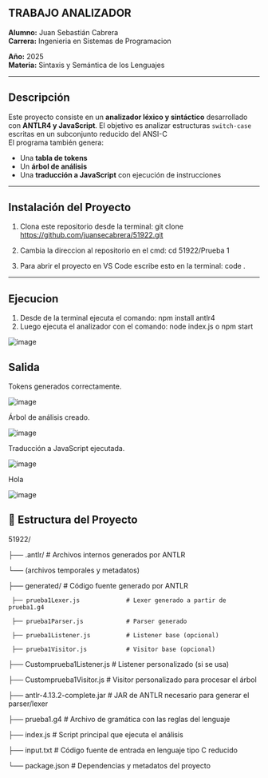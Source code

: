 ## TRABAJO ANALIZADOR
**Alumno:** Juan Sebastián Cabrera  
**Carrera:** Ingenieria en Sistemas de Programacion 

**Año:** 2025  
**Materia:** Sintaxis y Semántica de los Lenguajes  

---

##  Descripción

Este proyecto consiste en un **analizador léxico y sintáctico** desarrollado con **ANTLR4 y JavaScript**. El objetivo es analizar estructuras `switch-case` escritas en un subconjunto reducido del ANSI-C  
El programa también genera:
- Una **tabla de tokens**
- Un **árbol de análisis**
- Una **traducción a JavaScript** con ejecución de instrucciones

---


## Instalación del Proyecto
1. Clona este repositorio desde la terminal:
git clone https://github.com/juansecabrera/51922.git

2. Cambia la direccion al repositorio en el cmd:
cd 51922/Prueba 1

3. Para abrir el proyecto en VS Code escribe esto en la terminal:
code .
---

## Ejecucion 
1. Desde de la terminal ejecuta el comando: npm install antlr4   
2. Luego ejecuta el analizador con el comando: node index.js o npm start
 
![image](https://github.com/user-attachments/assets/bb99ab15-3379-4f36-9b95-c8ae8c5b3432)


## Salida
Tokens generados correctamente.

![image](https://github.com/user-attachments/assets/9f165529-9a9d-4cb5-83aa-d5d2ecdd2801)

Árbol de análisis creado.

![image](https://github.com/user-attachments/assets/a4086c4b-bafc-4141-bc5d-4e62c55f6398)


Traducción a JavaScript ejecutada.

![image](https://github.com/user-attachments/assets/36065626-a040-4c31-88ae-c5e82b08bee2)

Hola

![image](https://github.com/user-attachments/assets/e55cecc3-720d-4be7-bbc8-a989eb550cb8)

## 📁 Estructura del Proyecto

51922/

├── .antlr/                          # Archivos internos generados por ANTLR

└── (archivos temporales y metadatos)

├── generated/                       # Código fuente generado por ANTLR

     ├── prueba1Lexer.js             # Lexer generado a partir de prueba1.g4
  
     ├── prueba1Parser.js            # Parser generado
  
     ├── prueba1Listener.js          # Listener base (opcional)

     ├── prueba1Visitor.js           # Visitor base (opcional)

├── Customprueba1Listener.js        # Listener personalizado (si se usa)

├── Customprueba1Visitor.js         # Visitor personalizado para procesar el árbol

├── antlr-4.13.2-complete.jar       # JAR de ANTLR necesario para generar el parser/lexer

├── prueba1.g4                      # Archivo de gramática con las reglas del lenguaje

├── index.js                        # Script principal que ejecuta el análisis

├── input.txt                       # Código fuente de entrada en lenguaje tipo C reducido

└──  package.json                    # Dependencias y metadatos del proyecto









